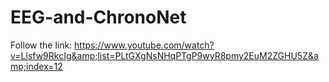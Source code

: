 # EEG-and-ChronoNet
Follow the link: https://www.youtube.com/watch?v=Llsfw9RkcIg&amp;list=PLtGXgNsNHqPTgP9wyR8pmy2EuM2ZGHU5Z&amp;index=12

